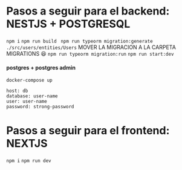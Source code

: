 # Pasos a seguir para el backend: NESTJS + POSTGRESQL

`npm i`
`npm run build `
`npm run typeorm migration:generate ./src/users/entities/Users`
MOVER LA MIGRACION A LA CARPETA MIGRATIONS 😆
`npm run typeorm migration:run`
`npm run start:dev`

#### postgres + postgres admin
`docker-compose up`

```
host: db
database: user-name
user: user-name
password: strong-password
```

# Pasos a seguir para el frontend: NEXTJS

`npm i`
`npm run dev`
